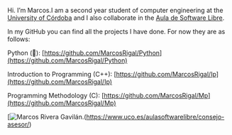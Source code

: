 Hi. I’m Marcos.I am a second year student of computer engineering at the [University of Córdoba](http://www.uco.es/) and I also collaborate in the [Aula de Software Libre](https://www.uco.es/aulasoftwarelibre/).

In my GitHub you can find all the projects I have done. For now they are as follows:

Python (🐍): [https://github.com/MarcosRigal/Python](https://github.com/MarcosRigal/Python)

Introduction to Programming (C++): [https://github.com/MarcosRigal/Ip](https://github.com/MarcosRigal/Ip)

Programming Methodology (C): [https://github.com/MarcosRigal/Mp](https://github.com/MarcosRigal/Mp)

[![Marcos Rivera Gavilán.](https://imgur.com/a/xxkRVTr)(https://www.uco.es/aulasoftwarelibre/consejo-asesor/)
